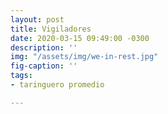 ```yaml
---
layout: post
title: Vigiladores
date: 2020-03-15 09:49:00 -0300
description: ''
img: "/assets/img/we-in-rest.jpg"
fig-caption: ''
tags:
- taringuero promedio

---
```

